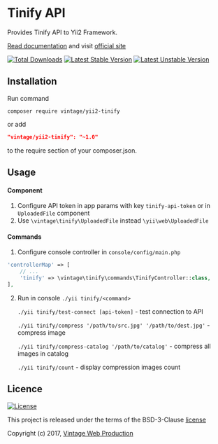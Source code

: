 Tinify API
==========
Provides Tinify API to Yii2 Framework.

[Read documentation](https://tinypng.com/developers/reference/php)
and visit [official site](https://tinypng.com/)

[![Total Downloads](https://poser.pugx.org/vintage/yii2-tinify/downloads)](https://packagist.org/packages/vintage/yii2-tinify)
[![Latest Stable Version](https://poser.pugx.org/vintage/yii2-tinify/v/stable)](https://packagist.org/packages/vintage/yii2-tinify)
[![Latest Unstable Version](https://poser.pugx.org/vintage/yii2-tinify/v/unstable)](https://packagist.org/packages/vintage/yii2-tinify)

Installation
------------
Run command
```
composer require vintage/yii2-tinify
```
or add
```json
"vintage/yii2-tinify": "~1.0"
```
to the require section of your composer.json.

Usage
-----
#### Component
1. Configure API token in app params with key `tinify-api-token` or in `UploadedFile` component
2. Use `\vintage\tinify\UploadedFile` instead `\yii\web\UploadedFile`

#### Commands
1. Configure console controller in `console/config/main.php`
```php
'controllerMap' => [
    // ...
    'tinify' => \vintage\tinify\commands\TinifyController::class,
],
```
2. Run in console `./yii tinify/<command>`

    `./yii tinify/test-connect [api-token]` - test connection to API
    
    `./yii tinify/compress '/path/to/src.jpg' '/path/to/dest.jpg'` - compress image
    
    `./yii tinify/compress-catalog '/path/to/catalog'` - compress all images in catalog
    
    `./yii tinify/count` - display compression images count

Licence
-------
[![License](https://poser.pugx.org/vintage/yii2-tinify/license)](https://packagist.org/packages/vintage/yii2-tinify)

This project is released under the terms of the BSD-3-Clause [license](LICENSE)

Copyright (c) 2017, [Vintage Web Production](https://vintage.com.ua/)

